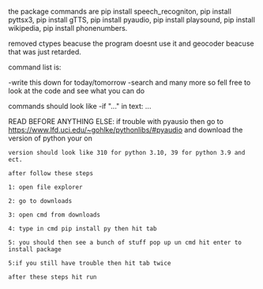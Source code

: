 the package commands are pip install speech_recogniton, pip install pyttsx3, pip install gTTS, pip install pyaudio, pip install playsound, pip install wikipedia, pip install phonenumbers.
     
removed ctypes beacuse the program doesnt use it and geocoder beacuse that was just retarded.
     
command list is:

-write this down for today/tomorrow
-search
and many more so fell free to look at the code and see what you can do 

commands should look like 
-if "..." in text:
    ...
    
READ BEFORE ANYTHING ELSE:
    if trouble with pyausio then go to https://www.lfd.uci.edu/~gohlke/pythonlibs/#pyaudio and download the version of python your on
    
    version should look like 310 for python 3.10, 39 for python 3.9 and ect.
    
    after follow these steps
    
    1: open file explorer
    
    2: go to downloads
    
    3: open cmd from downloads
    
    4: type in cmd pip install py then hit tab
    
    5: you should then see a bunch of stuff pop up un cmd hit enter to install package
    
    5:if you still have trouble then hit tab twice
    
    after these steps hit run
